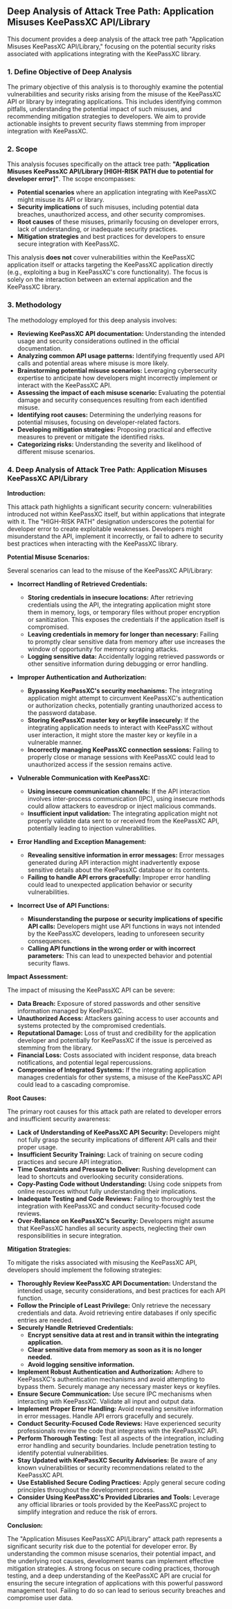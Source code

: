 ## Deep Analysis of Attack Tree Path: Application Misuses KeePassXC API/Library

This document provides a deep analysis of the attack tree path "Application Misuses KeePassXC API/Library," focusing on the potential security risks associated with applications integrating with the KeePassXC library.

### 1. Define Objective of Deep Analysis

The primary objective of this analysis is to thoroughly examine the potential vulnerabilities and security risks arising from the misuse of the KeePassXC API or library by integrating applications. This includes identifying common pitfalls, understanding the potential impact of such misuses, and recommending mitigation strategies to developers. We aim to provide actionable insights to prevent security flaws stemming from improper integration with KeePassXC.

### 2. Scope

This analysis focuses specifically on the attack tree path: **"Application Misuses KeePassXC API/Library [HIGH-RISK PATH due to potential for developer error]"**. The scope encompasses:

* **Potential scenarios** where an application integrating with KeePassXC might misuse its API or library.
* **Security implications** of such misuses, including potential data breaches, unauthorized access, and other security compromises.
* **Root causes** of these misuses, primarily focusing on developer errors, lack of understanding, or inadequate security practices.
* **Mitigation strategies** and best practices for developers to ensure secure integration with KeePassXC.

This analysis **does not** cover vulnerabilities within the KeePassXC application itself or attacks targeting the KeePassXC application directly (e.g., exploiting a bug in KeePassXC's core functionality). The focus is solely on the interaction between an external application and the KeePassXC library.

### 3. Methodology

The methodology employed for this deep analysis involves:

* **Reviewing KeePassXC API documentation:** Understanding the intended usage and security considerations outlined in the official documentation.
* **Analyzing common API usage patterns:** Identifying frequently used API calls and potential areas where misuse is more likely.
* **Brainstorming potential misuse scenarios:**  Leveraging cybersecurity expertise to anticipate how developers might incorrectly implement or interact with the KeePassXC API.
* **Assessing the impact of each misuse scenario:** Evaluating the potential damage and security consequences resulting from each identified misuse.
* **Identifying root causes:** Determining the underlying reasons for potential misuses, focusing on developer-related factors.
* **Developing mitigation strategies:**  Proposing practical and effective measures to prevent or mitigate the identified risks.
* **Categorizing risks:**  Understanding the severity and likelihood of different misuse scenarios.

### 4. Deep Analysis of Attack Tree Path: Application Misuses KeePassXC API/Library

**Introduction:**

This attack path highlights a significant security concern: vulnerabilities introduced not within KeePassXC itself, but within applications that integrate with it. The "HIGH-RISK PATH" designation underscores the potential for developer error to create exploitable weaknesses. Developers might misunderstand the API, implement it incorrectly, or fail to adhere to security best practices when interacting with the KeePassXC library.

**Potential Misuse Scenarios:**

Several scenarios can lead to the misuse of the KeePassXC API/Library:

* **Incorrect Handling of Retrieved Credentials:**
    * **Storing credentials in insecure locations:**  After retrieving credentials using the API, the integrating application might store them in memory, logs, or temporary files without proper encryption or sanitization. This exposes the credentials if the application itself is compromised.
    * **Leaving credentials in memory for longer than necessary:**  Failing to promptly clear sensitive data from memory after use increases the window of opportunity for memory scraping attacks.
    * **Logging sensitive data:**  Accidentally logging retrieved passwords or other sensitive information during debugging or error handling.

* **Improper Authentication and Authorization:**
    * **Bypassing KeePassXC's security mechanisms:**  The integrating application might attempt to circumvent KeePassXC's authentication or authorization checks, potentially granting unauthorized access to the password database.
    * **Storing KeePassXC master key or keyfile insecurely:** If the integrating application needs to interact with KeePassXC without user interaction, it might store the master key or keyfile in a vulnerable manner.
    * **Incorrectly managing KeePassXC connection sessions:**  Failing to properly close or manage sessions with KeePassXC could lead to unauthorized access if the session remains active.

* **Vulnerable Communication with KeePassXC:**
    * **Using insecure communication channels:**  If the API interaction involves inter-process communication (IPC), using insecure methods could allow attackers to eavesdrop or inject malicious commands.
    * **Insufficient input validation:**  The integrating application might not properly validate data sent to or received from the KeePassXC API, potentially leading to injection vulnerabilities.

* **Error Handling and Exception Management:**
    * **Revealing sensitive information in error messages:**  Error messages generated during API interaction might inadvertently expose sensitive details about the KeePassXC database or its contents.
    * **Failing to handle API errors gracefully:**  Improper error handling could lead to unexpected application behavior or security vulnerabilities.

* **Incorrect Use of API Functions:**
    * **Misunderstanding the purpose or security implications of specific API calls:** Developers might use API functions in ways not intended by the KeePassXC developers, leading to unforeseen security consequences.
    * **Calling API functions in the wrong order or with incorrect parameters:** This can lead to unexpected behavior and potential security flaws.

**Impact Assessment:**

The impact of misusing the KeePassXC API can be severe:

* **Data Breach:**  Exposure of stored passwords and other sensitive information managed by KeePassXC.
* **Unauthorized Access:**  Attackers gaining access to user accounts and systems protected by the compromised credentials.
* **Reputational Damage:**  Loss of trust and credibility for the application developer and potentially for KeePassXC if the issue is perceived as stemming from the library.
* **Financial Loss:**  Costs associated with incident response, data breach notifications, and potential legal repercussions.
* **Compromise of Integrated Systems:** If the integrating application manages credentials for other systems, a misuse of the KeePassXC API could lead to a cascading compromise.

**Root Causes:**

The primary root causes for this attack path are related to developer errors and insufficient security awareness:

* **Lack of Understanding of KeePassXC API Security:** Developers might not fully grasp the security implications of different API calls and their proper usage.
* **Insufficient Security Training:**  Lack of training on secure coding practices and secure API integration.
* **Time Constraints and Pressure to Deliver:**  Rushing development can lead to shortcuts and overlooking security considerations.
* **Copy-Pasting Code without Understanding:**  Using code snippets from online resources without fully understanding their implications.
* **Inadequate Testing and Code Reviews:**  Failing to thoroughly test the integration with KeePassXC and conduct security-focused code reviews.
* **Over-Reliance on KeePassXC's Security:**  Developers might assume that KeePassXC handles all security aspects, neglecting their own responsibilities in secure integration.

**Mitigation Strategies:**

To mitigate the risks associated with misusing the KeePassXC API, developers should implement the following strategies:

* **Thoroughly Review KeePassXC API Documentation:**  Understand the intended usage, security considerations, and best practices for each API function.
* **Follow the Principle of Least Privilege:**  Only retrieve the necessary credentials and data. Avoid retrieving entire databases if only specific entries are needed.
* **Securely Handle Retrieved Credentials:**
    * **Encrypt sensitive data at rest and in transit within the integrating application.**
    * **Clear sensitive data from memory as soon as it is no longer needed.**
    * **Avoid logging sensitive information.**
* **Implement Robust Authentication and Authorization:**  Adhere to KeePassXC's authentication mechanisms and avoid attempting to bypass them. Securely manage any necessary master keys or keyfiles.
* **Ensure Secure Communication:**  Use secure IPC mechanisms when interacting with KeePassXC. Validate all input and output data.
* **Implement Proper Error Handling:**  Avoid revealing sensitive information in error messages. Handle API errors gracefully and securely.
* **Conduct Security-Focused Code Reviews:**  Have experienced security professionals review the code that integrates with the KeePassXC API.
* **Perform Thorough Testing:**  Test all aspects of the integration, including error handling and security boundaries. Include penetration testing to identify potential vulnerabilities.
* **Stay Updated with KeePassXC Security Advisories:**  Be aware of any known vulnerabilities or security recommendations related to the KeePassXC API.
* **Use Established Secure Coding Practices:**  Apply general secure coding principles throughout the development process.
* **Consider Using KeePassXC's Provided Libraries and Tools:**  Leverage any official libraries or tools provided by the KeePassXC project to simplify integration and reduce the risk of errors.

**Conclusion:**

The "Application Misuses KeePassXC API/Library" attack path represents a significant security risk due to the potential for developer error. By understanding the common misuse scenarios, their potential impact, and the underlying root causes, development teams can implement effective mitigation strategies. A strong focus on secure coding practices, thorough testing, and a deep understanding of the KeePassXC API are crucial for ensuring the secure integration of applications with this powerful password management tool. Failing to do so can lead to serious security breaches and compromise user data.
